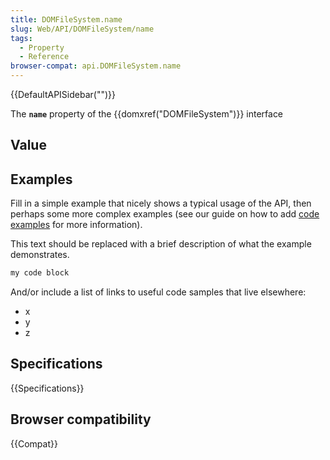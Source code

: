 ```yaml
---
title: DOMFileSystem.name
slug: Web/API/DOMFileSystem/name
tags:
  - Property
  - Reference
browser-compat: api.DOMFileSystem.name
---
```

{{DefaultAPISidebar("")}}

The **`name`** property of the {{domxref("DOMFileSystem")}} interface 

## Value



## Examples

Fill in a simple example that nicely shows a typical usage of the API, then perhaps some more complex examples (see our guide on how to add [code examples](/en-US/docs/MDN/Contribute/Structures/Code_examples) for more information).

This text should be replaced with a brief description of what the example demonstrates.

```js
my code block
```

And/or include a list of links to useful code samples that live elsewhere:

*   x
*   y
*   z

## Specifications

{{Specifications}}

## Browser compatibility

{{Compat}}


